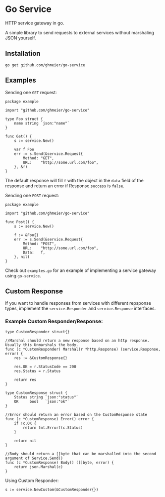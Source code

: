 # Go Service
HTTP service gateway in go.

A simple library to send requests to external services without marshaling JSON yourself.

## Installation

```
go get github.com/ghmeier/go-service
```

## Examples

Sending one `GET` request:
```
package example

import "github.com/ghmeier/go-service"

type Foo struct {
    name string `json:"name"`
}

func Get() {
    s := service.New()

    var f Foo
    err := s.Send(&service.Request{
        Method: "GET",
        URL:    "http://some.url.com/foo",
    }, &f)
}

```
The default response will fill `f` with the object in the `data` field of the response and return an error if Response.`success` is `false`.


Sending one `POST` request:
```
package example

import "github.com/ghmeier/go-service"

func Post() {
    s := service.New()

    f := &Foo{}
    err := s.Send(&service.Request{
        Method: "POST",
        URL:    "http://some.url.com/foo",
        Data:   f,
    }, nil)
}

```

Check out `examples.go` for an example of implementing a service gateway using `go-service`.

## Custom Response

If you want to handle responses from services with different repsponse types, implement the `service.Responder` and `service.Response` interfaces.

### Example Custom Responder/Response:
```
type CustomResponder struct{}

//Marshal should return a new response based on an http response. Usually this Unmarshals the body.
func (c *CustomResponder) Marshal(r *http.Response) (service.Response, error) {
    res := &CustomResponse{}

    res.OK = r.StatusCode == 200
    res.Status = r.Status

    return res
}

type CustomResponse struct {
    Status string `json:"status"`
    OK     bool   `json:"ok"`
}

//Error should return an error based on the CustomResponse state
func (c *CustomResponse) Error() error {
    if !c.OK {
        return fmt.Errorf(c.Status)
    }

    return nil
}

//Body should return a []byte that can be marshalled into the second argument of Service.Send()
func (c *CustomResponse) Body() ([]byte, error) {
    return json.Marshal(c)
}
```

Using Custom Responder:
```
s := service.NewCustom(&CustomResponder{})
```
